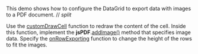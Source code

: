 This demo shows how to configure the DataGrid to export data with images to a PDF document.
// _split_

Use the [customDrawCell](/Documentation/ApiReference/Common/Object_Structures/PdfExportDataGridProps/#customDrawCell) function to redraw the content of the cell. Inside this function, implement the **jsPDF**.<a href="https://raw.githack.com/parallax/jsPDF/master/docs/module-addImage.html#~addImage" target="_blank">addImage()</a> method that specifies image data. Specify the [onRowExporting](/Documentation/ApiReference/Common/Object_Structures/PdfExportDataGridProps/#onRowExporting) function to change the height of the rows to fit the images.